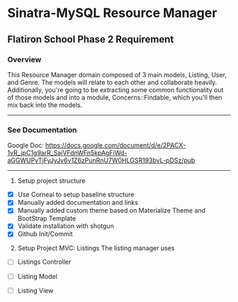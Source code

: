 # Sinatra-MySQL Resource Manager

## Flatiron School Phase 2 Requirement

### Overview

This Resource Manager domain composed of 3 main models, Listing, User, and Genre. The models will relate to each other
and collaborate heavily. Additionally, you're going to be extracting some common functionality out of those models and
into a module, Concerns::Findable, which you'll then mix back into the models.
*****

### See Documentation

Google
Doc: https://docs.google.com/document/d/e/2PACX-1vR_jpC1g9arR_SajVFdnWFn5kpAgFiWd-aGGWUPvTjFyJyJv6v1Z6zPunRnU7W0HLGSR193bvL-pDSz/pub
*****

1. Setup project structure

- [x] Use Corneal to setup baseline structure
- [x] Manually added documentation and links
- [x] Manually added custom theme based on Materialize Theme and BootStrap Template
- [x] Validate installation with shotgun
- [x] Github Init/Commit

2. Setup Project MVC: Listings The listing manager uses

- [ ] Listings Controller
- [ ] Listing Model
- [ ] Listing View

